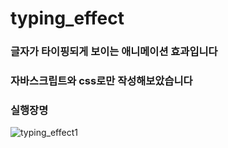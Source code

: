 # typing_effect

### 글자가 타이핑되게 보이는 애니메이션 효과입니다
### 자바스크립트와 css로만 작성해보았습니다

### 실행장명
![typing_effect1](https://user-images.githubusercontent.com/90132197/164181732-34ba7946-952e-43e1-995c-1ddb7867b1df.gif)
